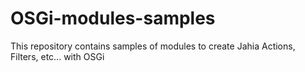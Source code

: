# OSGi-modules-samples

This repository contains samples of modules to create Jahia Actions, Filters, etc... with OSGi
